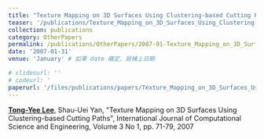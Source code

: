 ```yaml
---
title: "Texture Mapping on 3D Surfaces Using Clustering-based Cutting Paths"
teaser: '/publications/Texture_Mapping_on_3D_Surfaces_Using_Clustering-based_Cutting_Paths.jpg'
collection: publications
category: OtherPapers
permalink: /publications/OtherPapers/2007-01-Texture_Mapping_on_3D_Surfaces_Using_Clustering-based_Cutting_Paths
date: '2007-01-31'
venue: 'January' # 如果 date 確定，就補上日期

# slidesurl: ''
# codeurl: '
paperurl: '/files/publications/papers/Texture_Mapping_on_3D_Surfaces_Using_Clustering-based_Cutting_Paths.pdf'
---
```

	
<strong><u>Tong-Yee Lee</u></strong>, Shau-Uei Yan, "Texture Mapping on 3D Surfaces Using Clustering-based Cutting Paths", International Journal of Computational Science and Engineering, Volume 3 No 1, pp. 71-79, 2007